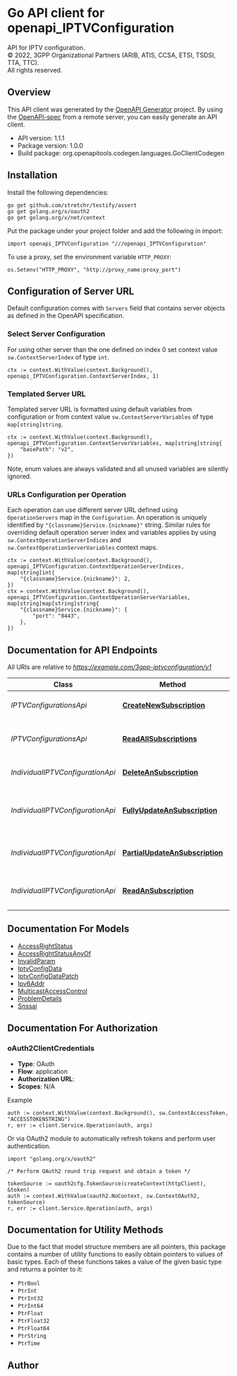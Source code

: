 # Go API client for openapi_IPTVConfiguration

API for IPTV configuration.  
© 2022, 3GPP Organizational Partners (ARIB, ATIS, CCSA, ETSI, TSDSI, TTA, TTC).  
All rights reserved.


## Overview
This API client was generated by the [OpenAPI Generator](https://openapi-generator.tech) project.  By using the [OpenAPI-spec](https://www.openapis.org/) from a remote server, you can easily generate an API client.

- API version: 1.1.1
- Package version: 1.0.0
- Build package: org.openapitools.codegen.languages.GoClientCodegen

## Installation

Install the following dependencies:

```shell
go get github.com/stretchr/testify/assert
go get golang.org/x/oauth2
go get golang.org/x/net/context
```

Put the package under your project folder and add the following in import:

```golang
import openapi_IPTVConfiguration "///openapi_IPTVConfiguration"
```

To use a proxy, set the environment variable `HTTP_PROXY`:

```golang
os.Setenv("HTTP_PROXY", "http://proxy_name:proxy_port")
```

## Configuration of Server URL

Default configuration comes with `Servers` field that contains server objects as defined in the OpenAPI specification.

### Select Server Configuration

For using other server than the one defined on index 0 set context value `sw.ContextServerIndex` of type `int`.

```golang
ctx := context.WithValue(context.Background(), openapi_IPTVConfiguration.ContextServerIndex, 1)
```

### Templated Server URL

Templated server URL is formatted using default variables from configuration or from context value `sw.ContextServerVariables` of type `map[string]string`.

```golang
ctx := context.WithValue(context.Background(), openapi_IPTVConfiguration.ContextServerVariables, map[string]string{
	"basePath": "v2",
})
```

Note, enum values are always validated and all unused variables are silently ignored.

### URLs Configuration per Operation

Each operation can use different server URL defined using `OperationServers` map in the `Configuration`.
An operation is uniquely identified by `"{classname}Service.{nickname}"` string.
Similar rules for overriding default operation server index and variables applies by using `sw.ContextOperationServerIndices` and `sw.ContextOperationServerVariables` context maps.

```golang
ctx := context.WithValue(context.Background(), openapi_IPTVConfiguration.ContextOperationServerIndices, map[string]int{
	"{classname}Service.{nickname}": 2,
})
ctx = context.WithValue(context.Background(), openapi_IPTVConfiguration.ContextOperationServerVariables, map[string]map[string]string{
	"{classname}Service.{nickname}": {
		"port": "8443",
	},
})
```

## Documentation for API Endpoints

All URIs are relative to *https://example.com/3gpp-iptvconfiguration/v1*

Class | Method | HTTP request | Description
------------ | ------------- | ------------- | -------------
*IPTVConfigurationsApi* | [**CreateNewSubscription**](docs/IPTVConfigurationsApi.md#createnewsubscription) | **Post** /{afId}/configurations | Creates a new configuration resource
*IPTVConfigurationsApi* | [**ReadAllSubscriptions**](docs/IPTVConfigurationsApi.md#readallsubscriptions) | **Get** /{afId}/configurations | read all of the active configurations for the AF
*IndividualIPTVConfigurationApi* | [**DeleteAnSubscription**](docs/IndividualIPTVConfigurationApi.md#deleteansubscription) | **Delete** /{afId}/configurations/{configurationId} | Deletes an already existing configuration
*IndividualIPTVConfigurationApi* | [**FullyUpdateAnSubscription**](docs/IndividualIPTVConfigurationApi.md#fullyupdateansubscription) | **Put** /{afId}/configurations/{configurationId} | Fully updates/replaces an existing configuration resource
*IndividualIPTVConfigurationApi* | [**PartialUpdateAnSubscription**](docs/IndividualIPTVConfigurationApi.md#partialupdateansubscription) | **Patch** /{afId}/configurations/{configurationId} | Partial updates an existing configuration resource
*IndividualIPTVConfigurationApi* | [**ReadAnSubscription**](docs/IndividualIPTVConfigurationApi.md#readansubscription) | **Get** /{afId}/configurations/{configurationId} | read an active configuration for the AF and the configuration Id


## Documentation For Models

 - [AccessRightStatus](docs/AccessRightStatus.md)
 - [AccessRightStatusAnyOf](docs/AccessRightStatusAnyOf.md)
 - [InvalidParam](docs/InvalidParam.md)
 - [IptvConfigData](docs/IptvConfigData.md)
 - [IptvConfigDataPatch](docs/IptvConfigDataPatch.md)
 - [Ipv6Addr](docs/Ipv6Addr.md)
 - [MulticastAccessControl](docs/MulticastAccessControl.md)
 - [ProblemDetails](docs/ProblemDetails.md)
 - [Snssai](docs/Snssai.md)


## Documentation For Authorization



### oAuth2ClientCredentials


- **Type**: OAuth
- **Flow**: application
- **Authorization URL**: 
- **Scopes**: N/A

Example

```golang
auth := context.WithValue(context.Background(), sw.ContextAccessToken, "ACCESSTOKENSTRING")
r, err := client.Service.Operation(auth, args)
```

Or via OAuth2 module to automatically refresh tokens and perform user authentication.

```golang
import "golang.org/x/oauth2"

/* Perform OAuth2 round trip request and obtain a token */

tokenSource := oauth2cfg.TokenSource(createContext(httpClient), &token)
auth := context.WithValue(oauth2.NoContext, sw.ContextOAuth2, tokenSource)
r, err := client.Service.Operation(auth, args)
```


## Documentation for Utility Methods

Due to the fact that model structure members are all pointers, this package contains
a number of utility functions to easily obtain pointers to values of basic types.
Each of these functions takes a value of the given basic type and returns a pointer to it:

* `PtrBool`
* `PtrInt`
* `PtrInt32`
* `PtrInt64`
* `PtrFloat`
* `PtrFloat32`
* `PtrFloat64`
* `PtrString`
* `PtrTime`

## Author




